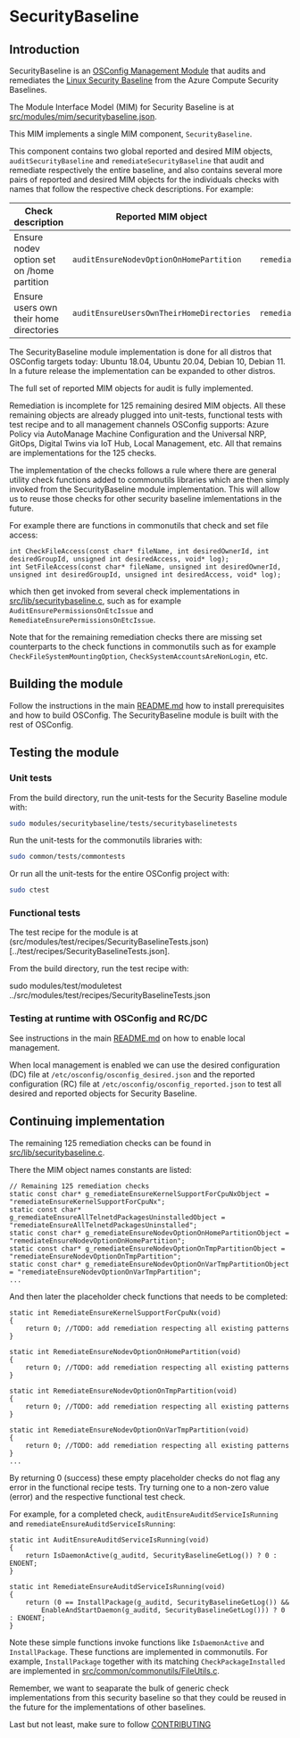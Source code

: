 # SecurityBaseline 

## Introduction

SecurityBaseline is an [OSConfig Management Module](../../../docs/modules.md) that audits and remediates the [Linux Security Baseline](https://learn.microsoft.com/en-us/azure/governance/policy/samples/guest-configuration-baseline-linux) from the Azure Compute Security Baselines.

The Module Interface Model (MIM) for Security Baseline is at [src/modules/mim/securitybaseline.json](../mim/securitybaseline.json).

This MIM implements a single MIM component, `SecurityBaseline`. 

This component contains two global reported and desired MIM objects, `auditSecurityBaseline` and `remediateSecurityBaseline` that audit and remediate respectively the entire baseline, and also contains several more pairs of reported and desired MIM objects for the individuals checks with names that follow the respective check descriptions. For example:

 Check description | Reported MIM object  | Desired MIM object
-----|-----|-----
Ensure nodev option set on /home partition | `auditEnsureNodevOptionOnHomePartition` | `remediateEnsureNodevOptionOnHomePartition`
Ensure users own their home directories | `auditEnsureUsersOwnTheirHomeDirectories` | `remediatesEnsureUsersOwnTheirHomeDirectories`

The SecurityBaseline module implementation is done for all distros that OSConfig targets today: Ubuntu 18.04, Ubuntu 20.04, Debian 10, Debian 11. In a future release the implementation can be expanded to other distros. 

The full set of reported MIM objects for audit is fully implemented. 

Remediation is incomplete for 125 remaining desired MIM objects. All these remaining objects are already plugged into unit-tests, functional tests with test recipe and to all management channels OSConfig supports: Azure Policy via AutoManage Machine Configuration and the Universal NRP, GitOps, Digital Twins via IoT Hub, Local Management, etc. All that remains are implementations for the 125 checks.

The implementation of the checks follows a rule where there are general utility check functions added to commonutils libraries which are then simply invoked from the SecurityBaseline module implementation. This will allow us to reuse those checks for other security baseline imlementations in the future.

For example there are functions in commonutils that check and set file access:

```
int CheckFileAccess(const char* fileName, int desiredOwnerId, int desiredGroupId, unsigned int desiredAccess, void* log);
int SetFileAccess(const char* fileName, unsigned int desiredOwnerId, unsigned int desiredGroupId, unsigned int desiredAccess, void* log);
```

which then get invoked from several check implementations in [src/lib/securitybaseline.c](/src/lib/securitybaseline.c), such as for example `AuditEnsurePermissionsOnEtcIssue` and `RemediateEnsurePermissionsOnEtcIssue`.

Note that for the remaining remediation checks there are missing set counterparts to the check functions in commonutils such as for example `CheckFileSystemMountingOption`, `CheckSystemAccountsAreNonLogin`, etc. 
                                                                                                                                                                          
## Building the module

Follow the instructions in the main [README.md](../../README.md) how to install prerequisites and how to build OSConfig. The SecurityBaseline module is built with the rest of OSConfig.

## Testing the module

### Unit tests

From the build directory, run the unit-tests for the Security Baseline module with:

```bash
sudo modules/securitybaseline/tests/securitybaselinetests
```

Run the unit-tests for the commonutils libraries with:

```bash
sudo common/tests/commontests
```

Or run all the unit-tests for the entire OSConfig project with:

```bash
sudo ctest
```

### Functional tests

The test recipe for the module is at (src/modules/test/recipes/SecurityBaselineTests.json)[../test/recipes/SecurityBaselineTests.json].

From the build directory, run the test recipe with:

sudo modules/test/moduletest ../src/modules/test/recipes/SecurityBaselineTests.json

### Testing at runtime with OSConfig and RC/DC

See instructions in the main [README.md](../../../README.md) on how to enable local management.

When local management is enabled we can use the desired configuration (DC) file at `/etc/osconfig/osconfig_desired.json` and the reported configuration (RC) file at `/etc/osconfig/osconfig_reported.json` to test all desired and reported objects for Security Baseline.

## Continuing implementation

The remaining 125 remediation checks can be found in [src/lib/securitybaseline.c](src/lib/securitybaseline.c).

There the MIM object names constants are listed:

```
// Remaining 125 remediation checks
static const char* g_remediateEnsureKernelSupportForCpuNxObject = "remediateEnsureKernelSupportForCpuNx";
static const char* g_remediateEnsureAllTelnetdPackagesUninstalledObject = "remediateEnsureAllTelnetdPackagesUninstalled";
static const char* g_remediateEnsureNodevOptionOnHomePartitionObject = "remediateEnsureNodevOptionOnHomePartition";
static const char* g_remediateEnsureNodevOptionOnTmpPartitionObject = "remediateEnsureNodevOptionOnTmpPartition";
static const char* g_remediateEnsureNodevOptionOnVarTmpPartitionObject = "remediateEnsureNodevOptionOnVarTmpPartition";
...
```

And then later the placeholder check functions that needs to be completed:

```
static int RemediateEnsureKernelSupportForCpuNx(void)
{
    return 0; //TODO: add remediation respecting all existing patterns
}

static int RemediateEnsureNodevOptionOnHomePartition(void)
{
    return 0; //TODO: add remediation respecting all existing patterns
}

static int RemediateEnsureNodevOptionOnTmpPartition(void)
{
    return 0; //TODO: add remediation respecting all existing patterns
}

static int RemediateEnsureNodevOptionOnVarTmpPartition(void)
{
    return 0; //TODO: add remediation respecting all existing patterns
}
...
```

By returning 0 (success) these empty placeholder checks do not flag any error in the functional recipe tests. Try turning one to a non-zero value (error) and the respective functional test check. 

For example, for a completed check, `auditEnsureAuditdServiceIsRunning` and `remediateEnsureAuditdServiceIsRunning`:

```
static int AuditEnsureAuditdServiceIsRunning(void)
{
    return IsDaemonActive(g_auditd, SecurityBaselineGetLog()) ? 0 : ENOENT;
}
```

```
static int RemediateEnsureAuditdServiceIsRunning(void)
{
    return (0 == InstallPackage(g_auditd, SecurityBaselineGetLog()) &&
        EnableAndStartDaemon(g_auditd, SecurityBaselineGetLog())) ? 0 : ENOENT;
}
```

Note these simple functions invoke functions like `IsDaemonActive` and `InstallPackage`. These functions are implemented in commonutils. For example, `InstallPackage` together with its matching `CheckPackageInstalled` are implemented in [src/common/commonutils/FileUtils.c](../../common/commonutils/FileUtils.c).

Remember, we want to seaparate the bulk of generic check implementations from this security baseline so that they could be reused in the future for the implementations of other baselines.

Last but not least, make sure to follow [CONTRIBUTING](../../../CONTRIBUTING.md)